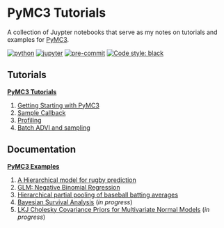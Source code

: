 # PyMC3 Tutorials

A collection of Juypter notebooks that serve as my notes on tutorials and examples for [PyMC3]().

[![python](https://img.shields.io/badge/Python-3.9.1-3776AB.svg?style=flat&logo=python&logoColor=FFDB4D)](https://www.python.org)
[![jupyter](https://img.shields.io/badge/Jupyter-Lab-F37626.svg?style=flat&logo=Jupyter)](https://jupyterlab.readthedocs.io/en/stable)
[![pre-commit](https://img.shields.io/badge/pre--commit-enabled-brightgreen?logo=pre-commit&logoColor=white)](https://github.com/pre-commit/pre-commit)
[![Code style: black](https://img.shields.io/badge/code%20style-black-000000.svg)](https://github.com/psf/black)

## Tutorials

**[PyMC3 Tutorials](https://docs.pymc.io/nb_tutorials/index.html)**

1. [Getting Starting with PyMC3](001_getting-started-with-pymc3.md)
2. [Sample Callback](005_sample-callback.md)
3. [Profiling](010_profiling.md)
4. [Batch ADVI and sampling](016_mini-batch-advi-on-hierarchical-regression.md)

## Documentation

**[PyMC3 Examples](https://docs.pymc.io/nb_examples/index.html)**

1. [A Hierarchical model for rugby prediction](013_rugby-predictions.md)
2. [GLM: Negative Binomial Regression](018_glm-nb-regression.md)
3. [Hierarchical partial pooling of baseball batting averages](020_hierarchical-partial-pooling.md)
4. [Bayesian Survival Analysis](022_bayesian-survival-analysis.md) (*in progress*)
5. [LKJ Cholesky Covariance Priors for Multivariate Normal Models](024_lkj-cholesky-covariance-priors.md) (*in progress*)
